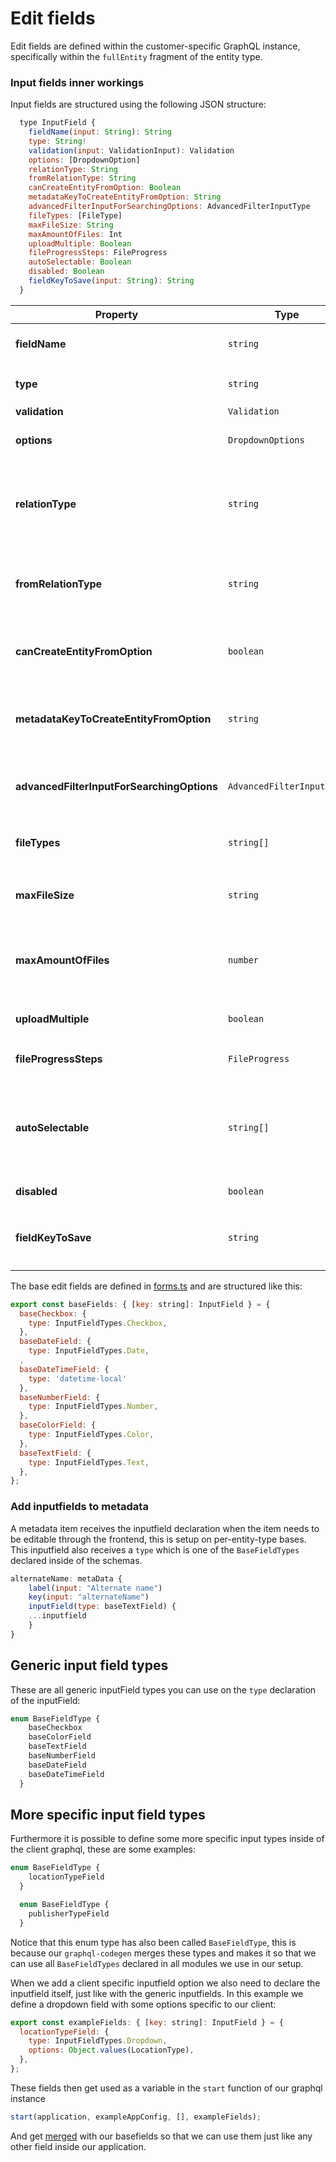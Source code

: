 # Edit fields

Edit fields are defined within the customer-specific GraphQL instance, specifically within the `fullEntity` fragment of the entity type.

### Input fields inner workings

Input fields are structured using the following JSON structure:

```js
  type InputField {
    fieldName(input: String): String
    type: String!
    validation(input: ValidationInput): Validation
    options: [DropdownOption]
    relationType: String
    fromRelationType: String
    canCreateEntityFromOption: Boolean
    metadataKeyToCreateEntityFromOption: String
    advancedFilterInputForSearchingOptions: AdvancedFilterInputType
    fileTypes: [FileType]
    maxFileSize: String
    maxAmountOfFiles: Int
    uploadMultiple: Boolean
    fileProgressSteps: FileProgress
    autoSelectable: Boolean
    disabled: Boolean
    fieldKeyToSave(input: String): String
  }
```
| Property                                   | Type                      | Description                                                                                                                              |
|--------------------------------------------|---------------------------|------------------------------------------------------------------------------------------------------------------------------------------|
| **fieldName**                              | `string`                  | Name for the input field to be displayed as label                                                                                        |
| **type**                                   | `string`                  | Input field type, comes from `InputfieldTypes`                                                                                           |
| **validation**                             | `Validation`              | Type of validation                                                                                                                       |
| **options**                                | `DropdownOptions`         | Predefined options, only required if `type` is `Dropdown`                                                                                |
| **relationType**                           | `string`                  | Relation type that needs to be set, only required if type is set to `DropdownMultiselect` or `DropdownSingleselect`                      |
| **fromRelationType**                       | `string`                  | Opposite relation type, only required if type is set to `DropdownMultiselect` or `DropdownSingleselect`                                  |
| **canCreateEntityFromOption**              | `boolean`                 | If a new entity can be created from a `DropdownMultiselect` or `DropdownSingleselect`                                                    |
| **metadataKeyToCreateEntityFromOption**    | `string`                  | The metadata key to store the value typed in the `DropdownMultiselect` or `DropdownSingleselect`                                         |
| **advancedFilterInputForSearchingOptions** | `AdvancedFilterInputType` | Sets the filters to get entities for `DropdownMultiselect` or `DropdownSingleselect`                                                     |
| **fileTypes**                              | `string[]`                | File extensions that can be uploaded if type is set to `FileUpload`                                                                      |
| **maxFileSize**                            | `string`                  | Maximum file size that can be uploaded when type has been set to `FileUpload`                                                            |
| **maxAmountOfFiles**                       | `number`                  | Maximum amount of files that can be placed in the dropzone of an input field with type `FileUpload`                                      |
| **uploadMultiple**                         | `boolean`                 | If multiple files can be uploaded (`FileUpload`)                                                                                         |
| **fileProgressSteps**                      | `FileProgress`            | The definition of progress steps for `FileUpload`                                                                                        |
| **autoSelectable**                         | `string[]`                | If an input field of type `DropdownMultiselect` or `DropdownSingleselect` automatically selects the option if only 1 option is available |
| **disabled**                               | `boolean`                 | If an input field is disabled                                                                                                            |
| **fieldKeyToSave**                         | `string`                  | The metadata key to save to if the field needs to be saved to another key than the `fieldName`                                           |


The base edit fields are defined in [forms.ts](https://gitlab.inuits.io/rnd/inuits/dams/inuits-dams-base-graphql/-/blob/master/sources/forms.ts) and are structured like this:
```js
export const baseFields: { [key: string]: InputField } = {
  baseCheckbox: {
    type: InputFieldTypes.Checkbox,
  },
  baseDateField: {
    type: InputFieldTypes.Date,
  ,
  baseDateTimeField: {
    type: 'datetime-local'
  },
  baseNumberField: {
    type: InputFieldTypes.Number,
  },
  baseColorField: {
    type: InputFieldTypes.Color,
  },
  baseTextField: {
    type: InputFieldTypes.Text,
  },
};
```

### Add inputfields to metadata

A metadata item receives the inputfield declaration when the item needs to be editable through the frontend, this is setup on per-entity-type bases. This inputfield also receives a `type` which is one of the `BaseFieldTypes` declared inside of the schemas.

```js
alternateName: metaData {
    label(input: "Alternate name")
    key(input: "alternateName")
    inputField(type: baseTextField) {
    ...inputfield
    }
}
```

## Generic input field types

These are all generic inputField types you can use on the `type` declaration of the inputField:

```js
enum BaseFieldType {
    baseCheckbox
    baseColorField
    baseTextField
    baseNumberField
    baseDateField
    baseDateTimeField
  }
```

## More specific input field types

Furthermore it is possible to define some more specific input types inside of the client graphql, these are some examples:

```js
enum BaseFieldType {
    locationTypeField
  }
```

```js
  enum BaseFieldType {
    publisherTypeField
  }
```

Notice that this enum type has also been called `BaseFieldType`, this is because our `graphql-codegen` merges these types and makes it so that we can use all `BaseFieldTypes` declared in all modules we use in our setup.

When we add a client specific inputfield option we also need to declare the inputfield itself, just like with the generic inputfields. In this example we define a dropdown field with some options specific to our client:

```js
export const exampleFields: { [key: string]: InputField } = {
  locationTypeField: {
    type: InputFieldTypes.Dropdown,
    options: Object.values(LocationType),
  },
};
```

These fields then get used as a variable in the `start` function of our graphql instance
```js
start(application, exampleAppConfig, [], exampleFields);
```
And get [merged](https://gitlab.inuits.io/rnd/inuits/dams/inuits-dams-base-graphql/-/blob/master/main.ts#L31) with our basefields so that we can use them just like any other field inside our application.



